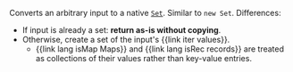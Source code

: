 Converts an arbitrary input to a native [`Set`](https://developer.mozilla.org/en-US/docs/Web/JavaScript/Reference/Global_Objects/Set). Similar to `new Set`. Differences:

  * If input is already a set: **return as-is without copying**.
  * Otherwise, create a set of the input's {{link iter values}}.
    * {{link lang isMap Maps}} and {{link lang isRec records}} are treated as collections of their values rather than key-value entries.
